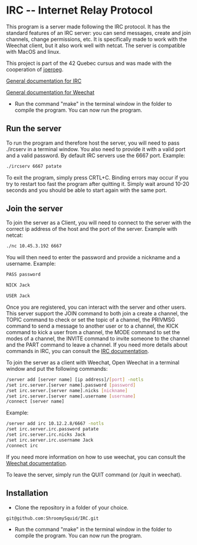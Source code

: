 # IRC -- Internet Relay Protocol

This program is a server made following the IRC protocol. It has the standard features of an IRC server: you can send messages, create and join channels, change permissions, etc.
It is specifically made to work with the Weechat client, but it also work well with netcat. The server is compatible with MacOS and linux.

This project is part of the 42 Quebec cursus and was made with the cooperation of [joeroeg](https://github.com/joeroeg).

[General documentation for IRC](https://modern.ircdocs.horse/)

[General documentation for Weechat](https://weechat.org/doc/)

- Run the command "make" in the terminal window in the folder to compile the program. You can now run the program.

## Run the server

To run the program and therefore host the server, you will need to pass ./ircserv in a terminal window. 
You also need to provide it with a valid port and a valid password. By default IRC servers use the 6667 port.
Example:
```bash
./ircserv 6667 patate
```
To exit the program, simply press CRTL+C. Binding errors may occur if you try to restart too fast the program after quitting it. Simply wait around 10-20 seconds and
you should be able to start again with the same port.

## Join the server

To join the server as a Client, you will need to connect to the server with the correct ip address of the host and the port of the server. 
Example with netcat:
```bash
./nc 10.45.3.192 6667
```

You will then need to enter the password and provide a nickname and a username.
Example:
```bash
PASS password
```
```bash
NICK Jack
```
```bash
USER Jack
```

Once you are registered, you can interact with the server and other users. This server support the JOIN command to both join a create a channel, the TOPIC command 
to check or set the topic of a channel, the PRIVMSG command to send a message to another user or to a channel, the KICK command to kick a user from a channel,
the MODE command to set the modes of a channel, the INVITE command to invite someone to the channel and the PART command to leave a channel.
If you need more details about commands in IRC, you can consult the [IRC documentation](https://modern.ircdocs.horse/).

To join the server as a client with Weechat, Open Weechat in a terminal window and put the following commands:

```bash
/server add [server name] [ip address]/[port] -notls
/set irc.server.[server name].password [password]
/set irc.server.[server name].nicks [nickname]
/set irc.server.[server name].username [username]
/connect [server name]
```

Example:
```bash
/server add irc 10.12.2.8/6667 -notls
/set irc.server.irc.password patate
/set irc.server.irc.nicks Jack
/set irc.server.irc.username Jack
/connect irc
```

If you need more information on how to use weechat, you can consult the [Weechat documentation](https://weechat.org/doc/).

To leave the server, simply run the QUIT command (or /quit in weechat).

## Installation

- Clone the repository in a folder of your choice.

```bash
git@github.com:ShroomySquid/IRC.git
```

- Run the command "make" in the terminal window in the folder to compile the program. You can now run the program.
